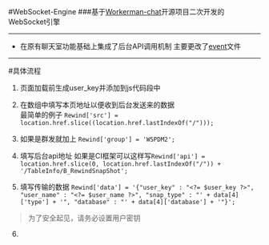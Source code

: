 #WebSocket-Engine
###基于[Workerman-chat](https://github.com/walkor/workerman-chat)开源项目二次开发的WebSocket引擎  
  

---

* 在原有聊天室功能基础上集成了后台API调用机制
主要更改了[event](https://github.com/SUTFutureCoder/WebSocket-Engine/blob/master/applications/Chat/Event.php)文件

---

#具体流程
1. 页面加载前生成user_key并添加到js代码段中  

2. 在数组中填写本页地址以便收到后台发送来的数据    
最简单的例子  `Rewind['src'] = location.href.slice((location.href.lastIndexOf("/")));  `
3. 如果是群发就加上  `Rewind['group'] = 'WSPDM2'; `  

4.  填写后台api地址
如果是CI框架可以这样写`Rewind['api'] = location.href.slice(0, location.href.lastIndexOf("/")) + '/TableInfo/B_RewindSnapShot';`   

5. 填写传输的数据
`Rewind['data'] = '{"user_key" : "<?= $user_key ?>", "user_name" : "<?= $user_name ?>", "snap_type" : "' + data[4]['type'] + '", "database" : "' + data[4]['database'] + '"}';`
> 为了安全起见，请务必设置用户密钥  

6.




